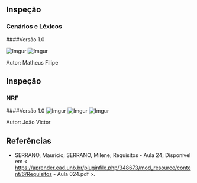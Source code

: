 
## Inspeção 

### Cenários e Léxicos 
####Versão 1.0

![Imgur](https://i.imgur.com/KBHWTSv.png)
![Imgur](https://i.imgur.com/plEoJiR.png)

Autor: Matheus Filipe


## Inspeção 

### NRF
####Versão 1.0
![Imgur](https://i.imgur.com/yZgikyr.jpg)
![Imgur](https://i.imgur.com/vdthFnu.jpg)
![Imgur](https://i.imgur.com/CwMytqZ.jpg)

Autor: João Victor


## Referências

 * SERRANO, Maurício; SERRANO, Milene; Requisitos - Aula 24; Disponível em < https://aprender.ead.unb.br/pluginfile.php/348673/mod_resource/content/6/Requisitos - Aula 024.pdf >.
